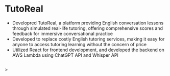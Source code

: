 # TutoReal

- Developred TutoReal, a platform providing English conversation lessons through simulated real-life tutoring, offering comprehensive scores and feedback for immersive conversational practice
- Developed to replace costly English tutoring services, making it easy for anyone to access tutoring learning without the concern of price
- Utilized React for frontend development, and developed the backend on AWS Lambda using ChatGPT API and Whisper API

<p align="center">
<img width="70%" src"=https://github.com/AstroHyo/Tutor-App/blob/main/TutoReal_1.jpeg">
<img width="70%" src"=https://github.com/AstroHyo/Tutor-App/blob/main/TutoReal_2.jpeg">
</p>>
